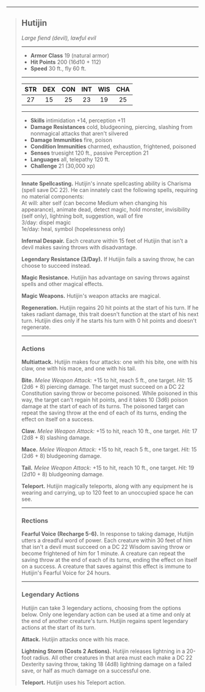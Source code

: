 ***
> ## Hutijin
> *Large fiend (devil), lawful evil*
> 
> ***
> 
> - **Armor Class** 19 (natural armor)
> - **Hit Points** 200 (16d10 + 112)
> - **Speed** 30 ft., fly 60 ft.
> 
> ***
> 
> |STR|DEX|CON|INT|WIS|CHA|
> |:---:|:---:|:---:|:---:|:---:|:---:|
> |27|15|25|23|19|25|
> 
> ***
> 
> - **Skills** intimidation +14, perception +11
> - **Damage Resistances** cold, bludgeoning, piercing, slashing from nonmagical attacks that aren't silvered
> - **Damage Immunities** fire, poison
> - **Condition Immunities** charmed, exhaustion, frightened, poisoned
> - **Senses** truesight 120 ft., passive Perception 21
> - **Languages** all, telepathy 120 ft.
> - **Challenge** 21 (30,000 xp)
> 
> ***
> 
> **Innate Spellcasting.** Hutijin's innate spellcasting ability is Charisma (spell save DC 22). He can innately cast the following spells, requiring no material components:  
> At will: alter self (can become Medium when changing his appearance), animate dead, detect magic, hold monster, invisibility (self only), lightning bolt, suggestion, wall of fire  
> 3/day: dispel magic  
> 1e/day: heal, symbol (hopelessness only)
> 
> **Infernal Despair.** Each creature within 15 feet of Hutijin that isn't a devil makes saving throws with disadvantage.
> 
> **Legendary Resistance (3/Day).** If Hutijin fails a saving throw, he can choose to succeed instead.
> 
> **Magic Resistance.** Hutijin has advantage on saving throws against spells and other magical effects.
> 
> **Magic Weapons.** Hutijin's weapon attacks are magical.
> 
> **Regeneration.** Hutijin regains 20 hit points at the start of his turn. If he takes radiant damage, this trait doesn't function at the start of his next turn. Hutijin dies only if he starts his turn with 0 hit points and doesn't regenerate.
> 
> ***
> 
> ### Actions
> **Multiattack.** Hutijin makes four attacks: one with his bite, one with his claw, one with his mace, and one with his tail.
> 
> **Bite.** *Melee Weapon Attack:* +15 to hit, reach 5 ft., one target. *Hit:* 15 (2d6 + 8) piercing damage. The target must succeed on a DC 22 Constitution saving throw or become poisoned. While poisoned in this way, the target can't regain hit points, and it takes 10 (3d6) poison damage at the start of each of its turns. The poisoned target can repeat the saving throw at the end of each of its turns, ending the effect on itself on a success.
> 
> **Claw.** *Melee Weapon Attack:* +15 to hit, reach 10 ft., one target. *Hit:* 17 (2d8 + 8) slashing damage.
> 
> **Mace.** *Melee Weapon Attack:* +15 to hit, reach 5 ft., one target. *Hit:* 15 (2d6 + 8) bludgeoning damage.
> 
> **Tail.** *Melee Weapon Attack:* +15 to hit, reach 10 ft., one target. *Hit:* 19 (2d10 + 8) bludgeoning damage.
> 
> **Teleport.** Hutijin magically teleports, along with any equipment he is wearing and carrying, up to 120 feet to an unoccupied space he can see.
> 
> ***
> 
> ### Rections
> **Fearful Voice (Recharge 5-6).** In response to taking damage, Hutijin utters a dreadful word of power. Each creature within 30 feet of him that isn't a devil must succeed on a DC 22 Wisdom saving throw or become frightened of him for 1 minute. A creature can repeat the saving throw at the end of each of its turns, ending the effect on itself on a success. A creature that saves against this effect is immune to Hutijin's Fearful Voice for 24 hours.
> 
> ***
> 
> ### Legendary Actions
> Hutijin can take 3 legendary actions, choosing from the options below. Only one legendary action can be used at a time and only at the end of another creature's turn. Hutijin regains spent legendary actions at the start of its turn.
> 
> **Attack.** Hutijin attacks once with his mace.
> 
> **Lightning Storm (Costs 2 Actions).** Hutijin releases lightning in a 20-foot radius. All other creatures in that area must each make a DC 22 Dexterity saving throw, taking 18 (4d8) lightning damage on a failed save, or half as much damage on a successful one.
> 
> **Teleport.** Hutijin uses his Teleport action.